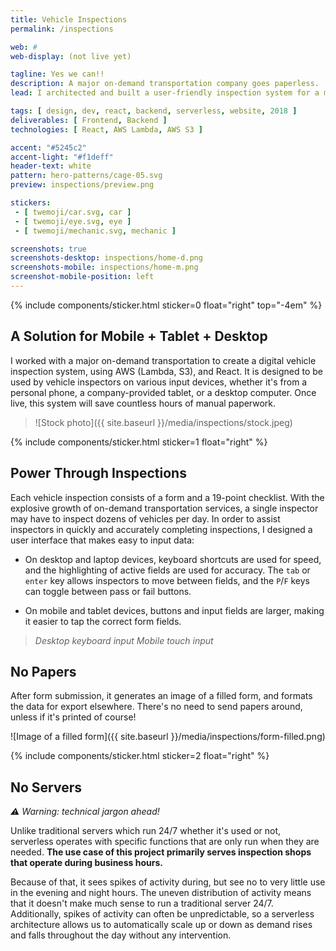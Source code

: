 ```yaml
---
title: Vehicle Inspections
permalink: /inspections

web: #
web-display: (not live yet)

tagline: Yes we can!!
description: A major on-demand transportation company goes paperless.
lead: I architected and built a user-friendly inspection system for a major on-demand transportation company.

tags: [ design, dev, react, backend, serverless, website, 2018 ]
deliverables: [ Frontend, Backend ]
technologies: [ React, AWS Lambda, AWS S3 ]

accent: "#5245c2"
accent-light: "#f1deff"
header-text: white
pattern: hero-patterns/cage-05.svg
preview: inspections/preview.png

stickers:
 - [ twemoji/car.svg, car ]
 - [ twemoji/eye.svg, eye ]
 - [ twemoji/mechanic.svg, mechanic ]

screenshots: true
screenshots-desktop: inspections/home-d.png
screenshots-mobile: inspections/home-m.png
screenshot-mobile-position: left
---
```


{% include components/sticker.html sticker=0 float="right" top="-4em" %}

## A Solution for Mobile + Tablet + Desktop

I worked with a major on-demand transportation to create a digital vehicle inspection system, using AWS (Lambda, S3), and React. It is designed to be used by vehicle inspectors on various input devices, whether it's from a personal phone, a company-provided tablet, or a desktop computer. Once live, this system will save countless hours of manual paperwork.

> ![Stock photo]({{ site.baseurl }}/media/inspections/stock.jpeg)

{% include components/sticker.html sticker=1 float="right" %}

## Power Through Inspections

Each vehicle inspection consists of a form and a 19-point checklist. With the explosive growth of on-demand transportation services, a single inspector may have to inspect dozens of vehicles per day. In order to assist inspectors in quickly and accurately completing inspections, I designed a user interface that makes easy to input data:

- On desktop and laptop devices, keyboard shortcuts are used for speed, and the highlighting of active fields are used for accuracy. The `tab` or `enter` key allows inspectors to move between fields, and the `P`/`F` keys can toggle between pass or fail buttons.

- On mobile and tablet devices, buttons and input fields are larger, making it easier to tap the correct form fields.

<blockquote class="text-center">
  <row>
    <column class="no-margin-bottom"><i>Desktop keyboard input</i><img src="{{ site.baseurl }}/media/inspections/input-d.png" alt=""></column>
    <column class="no-margin-bottom"><i>Mobile touch input</i><img src="{{ site.baseurl }}/media/inspections/input-m.png" alt=""></column>
  </row>
</blockquote>

## No Papers

After form submission, it generates an image of a filled form, and formats the data for export elsewhere. There's no need to send papers around, unless if it's printed of course!

![Image of a filled form]({{ site.baseurl }}/media/inspections/form-filled.png)

{% include components/sticker.html sticker=2 float="right" %}

## No Servers

_:warning: Warning: technical jargon ahead!_

Unlike traditional servers which run 24/7 whether it's used or not, serverless operates with specific functions that are only run when they are needed. **The use case of this project primarily serves inspection shops that operate during business hours.**

Because of that, it sees spikes of activity during, but see no to very little use in the evening and night hours. The uneven distribution of activity means that it doesn't make much sense to run a traditional server 24/7. Additionally, spikes of activity can often be unpredictable, so a serverless architecture allows us to automatically scale up or down as demand rises and falls throughout the day without any intervention.
